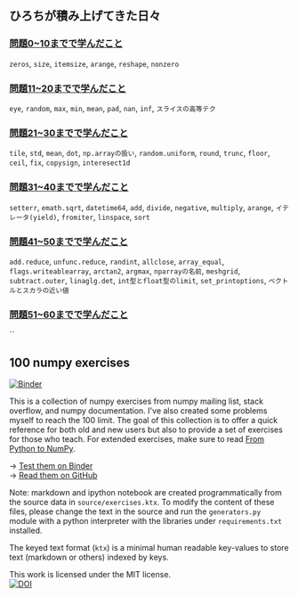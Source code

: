 ## ひろちが積み上げてきた日々

### [問題0~10までで学んだこと](https://github.com/Hirochon/custom-numpy-100/blob/master/story1-10.md)
`zeros`, `size`, `itemsize`, `arange`, `reshape`, `nonzero`

### [問題11~20までで学んだこと](https://github.com/Hirochon/custom-numpy-100/blob/master/story11-20.md)
`eye`, `random`, `max`, `min`, `mean`, `pad`, `nan`, `inf`, `スライスの高等テク`

### [問題21~30までで学んだこと](https://github.com/Hirochon/custom-numpy-100/blob/master/story21-30.md)
`tile`, `std`, `mean`, `dot`, `np.arrayの扱い`, `random.uniform`, `round`, `trunc`, `floor`, `ceil`, `fix`, `copysign`, `interesect1d`

### [問題31~40までで学んだこと](https://github.com/Hirochon/custom-numpy-100/blob/master/story31-40.md)
`setterr`, `emath.sqrt`, `datetime64`, `add`, `divide`, `negative`, `multiply`, `arange`, `イテレータ(yield)`, `fromiter`, `linspace`, `sort`

### [問題41~50までで学んだこと](https://github.com/Hirochon/custom-numpy-100/blob/master/story41-50.md)
`add.reduce`, `unfunc.reduce`, `randint`, `allclose`, `array_equal`, `flags.writeablearray`, `arctan2`, `argmax`, `nparrayの名前`, `meshgrid`, `subtract.outer`, `linaglg.det`, `int型とfloat型のlimit`, `set_printoptions`, `ベクトルとスカラの近い値`

### [問題51~60までで学んだこと](https://github.com/Hirochon/custom-numpy-100/blob/master/story51-60.md)
``


## 100 numpy exercises

[![Binder](http://mybinder.org/badge.svg)](http://mybinder.org:/repo/rougier/numpy-100/notebooks/100%20Numpy%20exercises.ipynb)

This is a collection of numpy exercises from numpy mailing list, stack overflow, and numpy documentation. I've also created some problems myself to reach the 100 limit. The goal of this collection is to offer a quick reference for both old and new users but also to provide a set of exercises for those who teach. For extended exercises, make sure to read [From Python to NumPy](http://www.labri.fr/perso/nrougier/from-python-to-numpy/).

→ [Test them on Binder](http://mybinder.org:/repo/rougier/numpy-100/notebooks/100_Numpy_exercises.ipynb)  
→ [Read them on GitHub](100_Numpy_exercises.md)  

Note: markdown and ipython notebook are created programmatically from the source data in `source/exercises.ktx`.
To modify the content of these files, please change the text in the source and run the `generators.py` module with a python
interpreter with the libraries under `requirements.txt` installed.

The keyed text format (`ktx`) is a minimal human readable key-values to store text (markdown or others) indexed by keys. 

This work is licensed under the MIT license.  
[![DOI](https://zenodo.org/badge/10173/rougier/numpy-100.svg)](https://zenodo.org/badge/latestdoi/10173/rougier/numpy-100)
